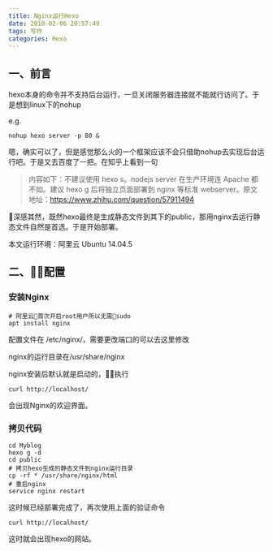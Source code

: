 ```yaml
---
title: Nginx运行Hexo
date: 2018-02-06 20:57:49
tags: 写作 
categories: Hexo
---
```


## 一、前言

hexo本身的命令并不支持后台运行，一旦关闭服务器连接就不能就行访问了。于是想到linux下的nohup

e.g.

```
nohup hexo server -p 80 &
```

嗯，确实可以了，但是感觉那么火的一个框架应该不会只借助nohup去实现后台运行吧。于是又去百度了一把。在知乎上看到一句
> 内容如下：不建议使用 hexo s。nodejs server 在生产环境连 Apache 都不如。建议 hexo g 后将独立页面部署到 nginx 等标准 webserver。原文地址：https://www.zhihu.com/question/57911494

深感其然，既然hexo最终是生成静态文件到其下的public，那用nginx去运行静态文件自然是首选。于是开始部署。

本文运行环境：阿里云 Ubuntu 14.04.5

## 二、配置

### 安装Nginx
```
# 阿里云首次开启root用户所以无需sudo
apt install nginx
```
配置文件在 /etc/nginx/，需要更改端口的可以去这里修改

nginx的运行目录在/usr/share/nginx

nginx安装后默认就是启动的，执行
```
curl http://localhost/
```
会出现Nginx的欢迎界面。

### 拷贝代码
```
cd Myblog
hexo g -d
cd public
# 拷贝hexo生成的静态文件到nginx运行目录
cp -rf * /usr/share/nginx/html
# 重启nginx
service nginx restart
```
这时候已经部署完成了，再次使用上面的验证命令
```
curl http://localhost/
```
这时就会出现hexo的网站。